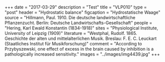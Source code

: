 +++
date = "2017-03-29"
description = "Test"
title = "VLP010"
type = "post"
header = "Hydrostatic balance"
figcaption = "Hydrostatische Waage"
source = "Hillmann, Paul. 1910. Die deutsche landwirtschaftliche Pflanzenzucht. Berlin: Deutsche Landwirtschafts-Gesellschaft"
people = "Hering, Karl Ewald Konstantin (1834-1918)"
sites = "Physiological Institute, University of Leipzig (1909)"
literature = "Westphal, Rudolf. 1865. Geschichte der alten und mittelalterlichen Musik. Breslau: F. E. C. Leuckart (Staatliches Institut für Musikforschung)"
comment = "According to Przybyszewski, one effect of excess in the brain caused by inhibition is a pathologically increased sensitivity."
images = "../images/img4439.jpg"
+++
